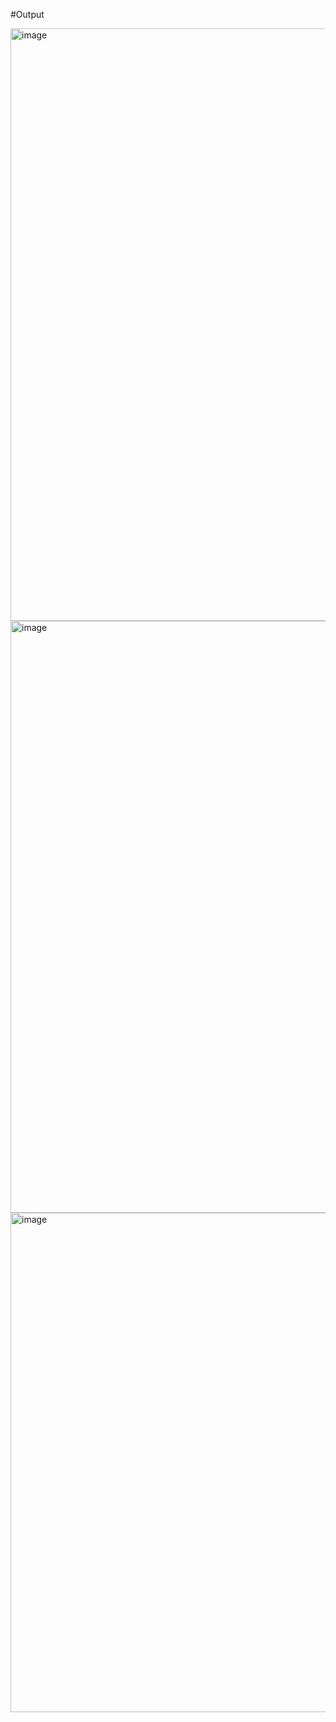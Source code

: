 #Output


<img width="948" alt="image" src="https://github.com/user-attachments/assets/5eb5a5c6-7f9a-488d-bea1-7e1074d508fb">
<img width="947" alt="image" src="https://github.com/user-attachments/assets/10060962-7e03-41ad-b311-e1a12d0ac2f1">
<img width="799" alt="image" src="https://github.com/user-attachments/assets/65529783-2a13-4163-a323-02ec80c16ca4">


